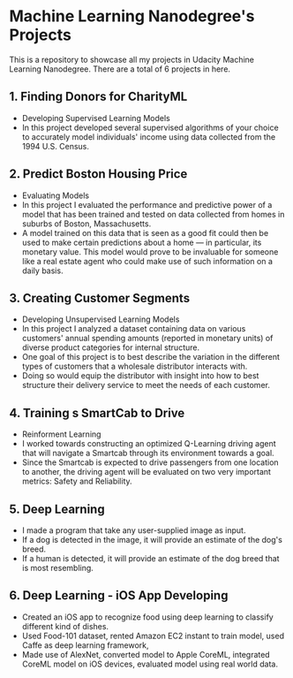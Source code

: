 # Machine Learning Nanodegree's Projects
This is a repository to showcase all my projects in Udacity Machine Learning Nanodegree. There are a total of 6 projects in here.

## 1. Finding Donors for CharityML
- Developing Supervised Learning Models
-  In this project developed several supervised algorithms of your choice to accurately model individuals' income using data collected from the 1994 U.S. Census.

## 2. Predict Boston Housing Price
- Evaluating Models
- In this project I evaluated the performance and predictive power of a model that has been trained and tested on data collected from homes in suburbs of Boston, Massachusetts. 
- A model trained on this data that is seen as a good fit could then be used to make certain predictions about a home — in particular, its monetary value. This model would prove to be invaluable for someone like a real estate agent who could make use of such information on a daily basis.

## 3. Creating Customer Segments
- Developing Unsupervised Learning Models
- In this project I analyzed a dataset containing data on various customers' annual spending amounts (reported in monetary units) of diverse product categories for internal structure. 
- One goal of this project is to best describe the variation in the different types of customers that a wholesale distributor interacts with.
- Doing so would equip the distributor with insight into how to best structure their delivery service to meet the needs of each customer.

## 4. Training s SmartCab to Drive
- Reinforment Learning
- I worked towards constructing an optimized Q-Learning driving agent that will navigate a Smartcab through its environment towards a goal. 
- Since the Smartcab is expected to drive passengers from one location to another, the driving agent will be evaluated on two very important metrics: Safety and Reliability.

## 5. Deep Learning
- I made a program that take any user-supplied image as input. 
- If a dog is detected in the image, it will provide an estimate of the dog's breed. 
- If a human is detected, it will provide an estimate of the dog breed that is most resembling.

## 6. Deep Learning - iOS App Developing
- Created an iOS app to recognize food using deep learning to classify different kind of dishes.
- Used Food-101 dataset, rented Amazon EC2 instant to train model, used Caffe as deep learning framework,
- Made use of AlexNet, converted model to Apple CoreML, integrated CoreML model on iOS devices, evaluated model using real world data.
